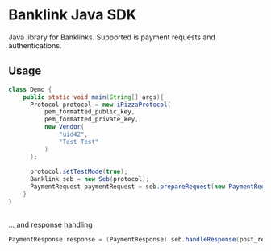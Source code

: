 # Banklink Java SDK

Java library for Banklinks. Supported is payment requests and authentications.

## Usage

```java
class Demo {
    public static void main(String[] args){
      Protocol protocol = new iPizzaProtocol(
          pem_formatted_public_key,
          pem_formatted_private_key,
          new Vendor(
              "uid42",
              "Test Test"
          )
      );
      
      protocol.setTestMode(true);
      Banklink seb = new Seb(protocol);
      PaymentRequest paymentRequest = seb.prepareRequest(new PaymentRequestParams("2", 0.01, "BitWeb test", "123", "http://requestb.in/18d2oau1", "http://requestb.in/18d2oau1"));
    }
}
    
```
... and response handling

```java
PaymentResponse response = (PaymentResponse) seb.handleResponse(post_request_params);
```